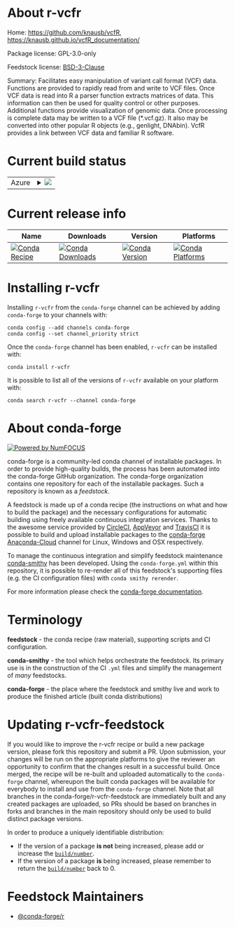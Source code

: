 About r-vcfr
============

Home: https://github.com/knausb/vcfR, https://knausb.github.io/vcfR_documentation/

Package license: GPL-3.0-only

Feedstock license: [BSD-3-Clause](https://github.com/conda-forge/r-vcfr-feedstock/blob/master/LICENSE.txt)

Summary: Facilitates easy manipulation of variant call format (VCF) data. Functions are provided to rapidly read from and write to VCF files. Once VCF data is read into R a parser function extracts matrices of data. This information can then be used for quality control or other purposes. Additional functions provide visualization of genomic data. Once processing is complete data may be written to a VCF file (*.vcf.gz). It also may be converted into other popular R objects (e.g., genlight, DNAbin). VcfR provides a link between VCF data and familiar R software.

Current build status
====================


<table>
    
  <tr>
    <td>Azure</td>
    <td>
      <details>
        <summary>
          <a href="https://dev.azure.com/conda-forge/feedstock-builds/_build/latest?definitionId=8841&branchName=master">
            <img src="https://dev.azure.com/conda-forge/feedstock-builds/_apis/build/status/r-vcfr-feedstock?branchName=master">
          </a>
        </summary>
        <table>
          <thead><tr><th>Variant</th><th>Status</th></tr></thead>
          <tbody><tr>
              <td>linux_64_r_base4.0</td>
              <td>
                <a href="https://dev.azure.com/conda-forge/feedstock-builds/_build/latest?definitionId=8841&branchName=master">
                  <img src="https://dev.azure.com/conda-forge/feedstock-builds/_apis/build/status/r-vcfr-feedstock?branchName=master&jobName=linux&configuration=linux_64_r_base4.0" alt="variant">
                </a>
              </td>
            </tr><tr>
              <td>linux_64_r_base4.1</td>
              <td>
                <a href="https://dev.azure.com/conda-forge/feedstock-builds/_build/latest?definitionId=8841&branchName=master">
                  <img src="https://dev.azure.com/conda-forge/feedstock-builds/_apis/build/status/r-vcfr-feedstock?branchName=master&jobName=linux&configuration=linux_64_r_base4.1" alt="variant">
                </a>
              </td>
            </tr><tr>
              <td>osx_64_r_base4.0</td>
              <td>
                <a href="https://dev.azure.com/conda-forge/feedstock-builds/_build/latest?definitionId=8841&branchName=master">
                  <img src="https://dev.azure.com/conda-forge/feedstock-builds/_apis/build/status/r-vcfr-feedstock?branchName=master&jobName=osx&configuration=osx_64_r_base4.0" alt="variant">
                </a>
              </td>
            </tr><tr>
              <td>osx_64_r_base4.1</td>
              <td>
                <a href="https://dev.azure.com/conda-forge/feedstock-builds/_build/latest?definitionId=8841&branchName=master">
                  <img src="https://dev.azure.com/conda-forge/feedstock-builds/_apis/build/status/r-vcfr-feedstock?branchName=master&jobName=osx&configuration=osx_64_r_base4.1" alt="variant">
                </a>
              </td>
            </tr><tr>
              <td>win_64_r_base4.0</td>
              <td>
                <a href="https://dev.azure.com/conda-forge/feedstock-builds/_build/latest?definitionId=8841&branchName=master">
                  <img src="https://dev.azure.com/conda-forge/feedstock-builds/_apis/build/status/r-vcfr-feedstock?branchName=master&jobName=win&configuration=win_64_r_base4.0" alt="variant">
                </a>
              </td>
            </tr><tr>
              <td>win_64_r_base4.1</td>
              <td>
                <a href="https://dev.azure.com/conda-forge/feedstock-builds/_build/latest?definitionId=8841&branchName=master">
                  <img src="https://dev.azure.com/conda-forge/feedstock-builds/_apis/build/status/r-vcfr-feedstock?branchName=master&jobName=win&configuration=win_64_r_base4.1" alt="variant">
                </a>
              </td>
            </tr>
          </tbody>
        </table>
      </details>
    </td>
  </tr>
</table>

Current release info
====================

| Name | Downloads | Version | Platforms |
| --- | --- | --- | --- |
| [![Conda Recipe](https://img.shields.io/badge/recipe-r--vcfr-green.svg)](https://anaconda.org/conda-forge/r-vcfr) | [![Conda Downloads](https://img.shields.io/conda/dn/conda-forge/r-vcfr.svg)](https://anaconda.org/conda-forge/r-vcfr) | [![Conda Version](https://img.shields.io/conda/vn/conda-forge/r-vcfr.svg)](https://anaconda.org/conda-forge/r-vcfr) | [![Conda Platforms](https://img.shields.io/conda/pn/conda-forge/r-vcfr.svg)](https://anaconda.org/conda-forge/r-vcfr) |

Installing r-vcfr
=================

Installing `r-vcfr` from the `conda-forge` channel can be achieved by adding `conda-forge` to your channels with:

```
conda config --add channels conda-forge
conda config --set channel_priority strict
```

Once the `conda-forge` channel has been enabled, `r-vcfr` can be installed with:

```
conda install r-vcfr
```

It is possible to list all of the versions of `r-vcfr` available on your platform with:

```
conda search r-vcfr --channel conda-forge
```


About conda-forge
=================

[![Powered by NumFOCUS](https://img.shields.io/badge/powered%20by-NumFOCUS-orange.svg?style=flat&colorA=E1523D&colorB=007D8A)](http://numfocus.org)

conda-forge is a community-led conda channel of installable packages.
In order to provide high-quality builds, the process has been automated into the
conda-forge GitHub organization. The conda-forge organization contains one repository
for each of the installable packages. Such a repository is known as a *feedstock*.

A feedstock is made up of a conda recipe (the instructions on what and how to build
the package) and the necessary configurations for automatic building using freely
available continuous integration services. Thanks to the awesome service provided by
[CircleCI](https://circleci.com/), [AppVeyor](https://www.appveyor.com/)
and [TravisCI](https://travis-ci.com/) it is possible to build and upload installable
packages to the [conda-forge](https://anaconda.org/conda-forge)
[Anaconda-Cloud](https://anaconda.org/) channel for Linux, Windows and OSX respectively.

To manage the continuous integration and simplify feedstock maintenance
[conda-smithy](https://github.com/conda-forge/conda-smithy) has been developed.
Using the ``conda-forge.yml`` within this repository, it is possible to re-render all of
this feedstock's supporting files (e.g. the CI configuration files) with ``conda smithy rerender``.

For more information please check the [conda-forge documentation](https://conda-forge.org/docs/).

Terminology
===========

**feedstock** - the conda recipe (raw material), supporting scripts and CI configuration.

**conda-smithy** - the tool which helps orchestrate the feedstock.
                   Its primary use is in the construction of the CI ``.yml`` files
                   and simplify the management of *many* feedstocks.

**conda-forge** - the place where the feedstock and smithy live and work to
                  produce the finished article (built conda distributions)


Updating r-vcfr-feedstock
=========================

If you would like to improve the r-vcfr recipe or build a new
package version, please fork this repository and submit a PR. Upon submission,
your changes will be run on the appropriate platforms to give the reviewer an
opportunity to confirm that the changes result in a successful build. Once
merged, the recipe will be re-built and uploaded automatically to the
`conda-forge` channel, whereupon the built conda packages will be available for
everybody to install and use from the `conda-forge` channel.
Note that all branches in the conda-forge/r-vcfr-feedstock are
immediately built and any created packages are uploaded, so PRs should be based
on branches in forks and branches in the main repository should only be used to
build distinct package versions.

In order to produce a uniquely identifiable distribution:
 * If the version of a package **is not** being increased, please add or increase
   the [``build/number``](https://docs.conda.io/projects/conda-build/en/latest/resources/define-metadata.html#build-number-and-string).
 * If the version of a package **is** being increased, please remember to return
   the [``build/number``](https://docs.conda.io/projects/conda-build/en/latest/resources/define-metadata.html#build-number-and-string)
   back to 0.

Feedstock Maintainers
=====================

* [@conda-forge/r](https://github.com/conda-forge/r/)

